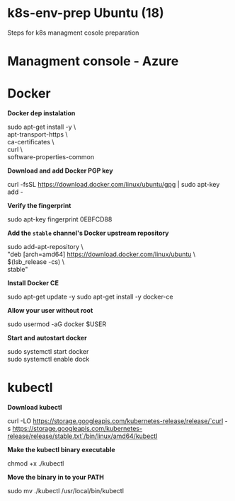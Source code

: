 # k8s-env-prep Ubuntu (18)
Steps for k8s managment cosole preparation

# Managment console - Azure

# Docker


<b> Docker dep instalation</b>  
  
sudo apt-get install -y \  
    apt-transport-https \  
    ca-certificates \  
    curl \  
    software-properties-common  

<b>Download and add Docker PGP key</b>  
  
curl -fsSL https://download.docker.com/linux/ubuntu/gpg | sudo apt-key add -  

<b>Verify the fingerprint</b>  
  
sudo apt-key fingerprint 0EBFCD88  

<b>Add the `stable` channel's Docker upstream repository</b> 
  
sudo add-apt-repository \  
   "deb [arch=amd64] https://download.docker.com/linux/ubuntu \  
   $(lsb_release -cs) \  
   stable"  
   
<b>Install Docker CE </b>  
  
sudo apt-get update -y
sudo apt-get install -y docker-ce
 
<b>Allow your user without root</b>  
  
sudo usermod -aG docker $USER  

<b>Start and autostart docker</b>  
  
sudo systemctl start docker  
sudo systemctl enable dock  

# kubectl

<b> Download kubectl</b>  
  
curl -LO https://storage.googleapis.com/kubernetes-release/release/`curl -s https://storage.googleapis.com/kubernetes-release/release/stable.txt`/bin/linux/amd64/kubectl  

<b>Make the kubectl binary executable</b>  
  
chmod +x ./kubectl  

<b>Move the binary in to your PATH</b>  
  
sudo mv ./kubectl /usr/local/bin/kubectl


